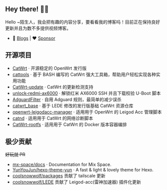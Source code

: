 ## Hey there! :wave::smiley:

Hello ~陌生人，我会把有趣的内容分享，要看看我的博客吗！目前正在保持良好更新并且为数不多提供视频博客。

- 🚀 [Blogs](https://www.miaoer.xyz) | ❤️ [Sponsor](https://www.miaoer.xyz/sponsor)

## 开源项目

- [CatWrt](https://github.com/miaoermua/CatWrt) · 开源稳定的 OpenWrt 发行版
- [cattools](https://github.com/miaoermua/cattools) · 基于 BASH 编写的 CatWrt 强大工具箱，帮助用户轻松实现各种实用功能
- [CatWrt-update](https://github.com/miaoermua/catwrt-update) · CatWrt 的更新检测支持
- [unlock-redmi-ax6000](https://github.com/miaoermua/unlock-redmi-ax6000) · 解锁红米 AX6000 SSH 并且下载校验 U-Boot 脚本
- [AdguardFilter](https://github.com/miaoermua/AdguardFilter) · 自用 Adguard 规则，最简单的减少误杀
- [catwrt_base](https://github.com/miaoermua/catwrt_base) · 基于 LEDE 修改的发行版基础 CatWrt 资源仓库
- [openwrt-leigodacc-manager](https://github.com/miaoermua/openwrt-leigodacc-manager) · 适用用于 OpenWrt 的 Leigod Acc 管理脚本
- [catnd](https://github.com/miaoermua/catnd) · 适用用于 CatWrt 的网络诊断脚本
- [CatWrt-rootfs](https://github.com/miaoermua/CatWrt-rootfs) · 适用用于 CatWrt 的 Docker 版本容器编排

## 极少贡献

~~好玩就 PR~~

- [mx-space/docs](https://github.com/mx-space/docs) · Documentation for Mix Space.
- [YunYouJun/hexo-theme-yun](https://github.com/YunYouJun/hexo-theme-yun) · A fast & light & lovely theme for Hexo.
- [coolsnowwolf/packages](https://github.com/coolsnowwolf/packages) 贡献了 tailscale 更新
- [coolsnowwolf/LEDE](https://github.com/coolsnowwolf/LEDE) 贡献了 Leigod-acc(雷神加速器) 插件化更新
